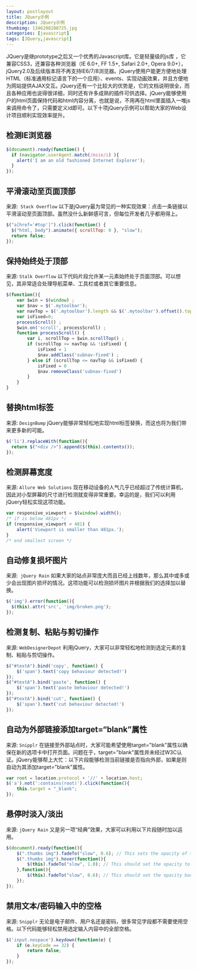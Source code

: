 ```yaml
---
layout: postlayout
title: JQuery示例
description: JQuery示例
thumbimg: 1346208288725.jpg
categories: [javascript]
tags: [JQuery,javascript]
---
```


JQuery是继prototype之后又一个优秀的Javascript库。它是轻量级的js库 ，它兼容CSS3，还兼容各种浏览器（IE 6.0+, FF 1.5+, Safari 2.0+, Opera 9.0+），jQuery2.0及后续版本将不再支持IE6/7/8浏览器。jQuery使用户能更方便地处理HTML（标准通用标记语言下的一个应用）、events、实现动画效果，并且方便地为网站提供AJAX交互。jQuery还有一个比较大的优势是，它的文档说明很全，而且各种应用也说得很详细，同时还有许多成熟的插件可供选择。jQuery能够使用户的html页面保持代码和html内容分离，也就是说，不用再在html里面插入一堆js来调用命令了，只需要定义id即可。以下十项jQuery示例可以帮助大家的Web设计项目顺利实现效率提升。

## 检测IE浏览器　

```javascript
$(document).ready(function() { 
  if (navigator.userAgent.match(/msie/i) ){ 
	alert('I am an old fashioned Internet Explorer'); 
  } 
});
```

## 平滑滚动至页面顶部

来源:` Stack Overflow`
以下是jQuery最为常见的一种实现效果：点击一条链接以平滑滚动至页面顶部。虽然没什么新鲜感可言，但每位开发者几乎都用得上。

``` javascript
$("a[href='#top']").click(function() { 
  $("html, body").animate({ scrollTop: 0 }, "slow"); 
  return false; 
}); 
```

## 保持始终处于顶部

来源: `Stalk Overflow`
以下代码片段允许某一元素始终处于页面顶部。可以想见，其非常适合处理导航菜单、工具栏或者其它重要信息。

``` javascript
$(function(){
	var $win = $(window) ;
	var $nav = $('.mytoolbar'); 
	var navTop = $('.mytoolbar').length && $('.mytoolbar').offset().top; 
	var isFixed=0; 
	processScroll() ;
	$win.on('scroll', processScroll) ;
	function processScroll() { 
		var i, scrollTop = $win.scrollTop() ;
		if (scrollTop >= navTop && !isFixed) { 
			isFixed = 1 
			$nav.addClass('subnav-fixed') ;
		} else if (scrollTop <= navTop && isFixed) { 
			isFixed = 0 
			$nav.removeClass('subnav-fixed') 
		} 
	}
}
```

## 替换html标签

来源: `DesignBump`
jQuery能够非常轻松地实现html标签替换，而这也将为我们带来更多新的可能。

``` javascript
$('li').replaceWith(function(){ 
  return $("<div />").append($(this).contents()); 
});
```

## 检测屏幕宽度

来源: `Allure Web Solutions`
现在移动设备的人气几乎已经超过了传统计算机，因此对小型屏幕的尺寸进行检测就变得非常重要。幸运的是，我们可以利用jQuery轻松实现这项功能。

``` javascript
var responsive_viewport = $(window).width(); 
/* if is below 481px */ 
if (responsive_viewport < 481) { 
	alert('Viewport is smaller than 481px.'); 
} 
/* end smallest screen */ 
```

## 自动修复损坏图片

来源:` jQuery Rain`
如果大家的站点非常庞大而且已经上线数年，那么其中或多或少会出现图片损坏的情况。这项功能可以检测损坏图片并根据我们的选择加以替换。

``` javascript
$('img').error(function(){ 
  $(this).attr('src', 'img/broken.png'); 
});
```

## 检测复制、粘贴与剪切操作

来源: `WebDesignerDepot`
利用jQuery，大家可以非常轻松地检测到选定元素的复制、粘贴与剪切操作。

``` javascript
$("#textA").bind('copy', function() { 
	$('span').text('copy behaviour detected!') 
}); 
$("#textA").bind('paste', function() { 
	$('span').text('paste behaviour detected!') 
}); 
$("#textA").bind('cut', function() { 
	$('span').text('cut behaviour detected!') 
});
```

## 自动为外部链接添加target=“blank”属性　

来源: `Snipplr`
在链接至外部站点时，大家可能希望使用target="blank"属性以确保在新的选项卡中打开页面。问题在于，target="blank"属性并未经过W3C认证。jQuery能够帮上大忙：以下片段能够检测当前链接是否指向外部，如果是则自动为其添加target="blank"属性。

``` javascript
var root = location.protocol + '//' + location.host; 
$('a').not(':contains(root)').click(function(){ 
	this.target = "_blank"; 
});
```

## 悬停时淡入/淡出

来源: `jQuery Rain`
又是另一项“经典”效果，大家可以利用以下片段随时加以运用。

``` javascript
$(document).ready(function(){ 
	$(".thumbs img").fadeTo("slow", 0.6); // This sets the opacity of the thumbs to fade down to 60% when the page loads 
	$(".thumbs img").hover(function(){ 
		$(this).fadeTo("slow", 1.0); // This should set the opacity to 100% on hover 
	},function(){ 
		$(this).fadeTo("slow", 0.6); // This should set the opacity back to 60% on mouseout 
	}); 
});
```

## 禁用文本/密码输入中的空格

来源: `Snipplr`
无论是电子邮件、用户名还是密码，很多常见字段都不需要使用空格。以下代码能够轻松禁用选定输入内容中的全部空格。

``` javascript
$('input.nospace').keydown(function(e) { 
	if (e.keyCode == 32) { 
		return false; 
	} 
});
```